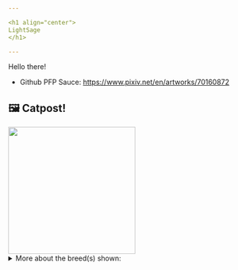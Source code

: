 ```yaml
---

<h1 align="center">
LightSage
</h1>

---
```


Hello there!


- Github PFP Sauce: https://www.pixiv.net/en/artworks/70160872


## 🖼️ Catpost!

<sub>
    <img src="https://cdn2.thecatapi.com/images/oLtx9gsxx.jpg" height="256">
</sub>


<details>
<summary>More about the breed(s) shown:</summary>

Breed: European Burmese

Description: The European Burmese is a very affectionate, intelligent, and loyal cat. They thrive on companionship and will want to be with you, participating in everything you do. While they might pick a favorite family member, chances are that they will interact with everyone in the home, as well as any visitors that come to call. They are inquisitive and playful, even as adults. 

Links:
<ul>
  <li>CFA http://cfa.org/Breeds/BreedsCJ/EuropeanBurmese.aspx</li>
  <li>Wikipedia </li>
</ul> 

</details>
